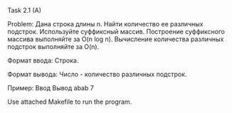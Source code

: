 Task 2.1 (A)

Problem:
Дана строка длины n. Найти количество ее различных подстрок. Используйте суффиксный массив.
Построение суффиксного массива выполняйте за O(n log n). Вычисление количества различных подстрок выполняйте за O(n).

Формат ввода:
Строка.

Формат вывода:
Число - количество различных подстрок.

Пример:
Ввод        Вывод
abab        7


Use attached Makefile to run the program.

